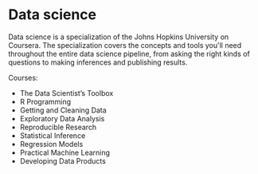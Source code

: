 Data science
===================

Data science is a specialization of the Johns Hopkins University on Coursera. The specialization covers the concepts and tools you'll need throughout the entire data science pipeline, from asking the right kinds of questions to making inferences and publishing results.

Courses:
* The Data Scientist’s Toolbox
* R Programming
* Getting and Cleaning Data
* Exploratory Data Analysis
* Reproducible Research
* Statistical Inference
* Regression Models
* Practical Machine Learning
* Developing Data Products

